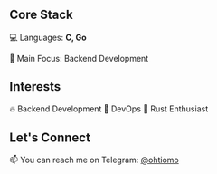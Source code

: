 ## Core Stack
💻 Languages: **C, Go**

🚀 Main Focus: Backend Development

## Interests
🔥 Backend Development
🔧 DevOps
🦀 Rust Enthusiast

## Let's Connect
📫 You can reach me on Telegram: [@ohtiomo](https://t.me/ohtiomo)
